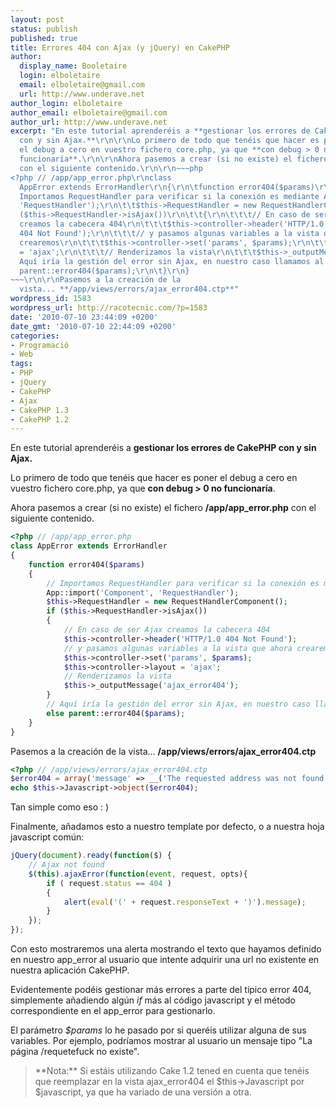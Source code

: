 ```yaml
---
layout: post
status: publish
published: true
title: Errores 404 con Ajax (y jQuery) en CakePHP
author:
  display_name: Booletaire
  login: elboletaire
  email: elboletaire@gmail.com
  url: http://www.underave.net
author_login: elboletaire
author_email: elboletaire@gmail.com
author_url: http://www.underave.net
excerpt: "En este tutorial aprenderéis a **gestionar los errores de CakePHP
  con y sin Ajax.**\r\n\r\nLo primero de todo que tenéis que hacer es poner
  el debug a cero en vuestro fichero core.php, ya que **con debug > 0 no
  funcionaría**.\r\n\r\nAhora pasemos a crear (si no existe) el fichero **/app/app_error.php**
  con el siguiente contenido.\r\n\r\n~~~php
<?php // /app/app_error.php\r\nclass
  AppError extends ErrorHandler\r\n{\r\n\tfunction error404($params)\r\n\t{\r\n\t\t//
  Importamos RequestHandler para verificar si la conexión es mediante Ajax\r\n\t\tApp::import('Component',
  'RequestHandler');\r\n\t\t$this->RequestHandler = new RequestHandlerComponent();\r\n\t\tif
  ($this->RequestHandler->isAjax())\r\n\t\t{\r\n\t\t\t// En caso de ser Ajax
  creamos la cabecera 404\r\n\t\t\t$this->controller->header('HTTP/1.0
  404 Not Found');\r\n\t\t\t// y pasamos algunas variables a la vista que ahora
  crearemos\r\n\t\t\t$this->controller->set('params', $params);\r\n\t\t\t$this->controller->layout
  = 'ajax';\r\n\t\t\t// Renderizamos la vista\r\n\t\t\t$this->_outputMessage('ajax_error404');\r\n\t\t}\r\n\t\t//
  Aquí iría la gestión del error sin Ajax, en nuestro caso llamamos al método padre.\r\n\t\telse
  parent::error404($params);\r\n\t}\r\n}
~~~\r\n\r\nPasemos a la creación de la
  vista... **/app/views/errors/ajax_error404.ctp**"
wordpress_id: 1583
wordpress_url: http://racotecnic.com/?p=1583
date: '2010-07-10 23:44:09 +0200'
date_gmt: '2010-07-10 22:44:09 +0200'
categories:
- Programació
- Web
tags:
- PHP
- jQuery
- CakePHP
- Ajax
- CakePHP 1.3
- CakePHP 1.2
---
```


En este tutorial aprenderéis a **gestionar los errores de CakePHP con y sin Ajax.**

Lo primero de todo que tenéis que hacer es poner el debug a cero en vuestro fichero core.php, ya que **con debug > 0 no funcionaría**.

Ahora pasemos a crear (si no existe) el fichero **/app/app_error.php** con el siguiente contenido.

~~~php
<?php // /app/app_error.php
class AppError extends ErrorHandler
{
	function error404($params)
	{
		// Importamos RequestHandler para verificar si la conexión es mediante Ajax
		App::import('Component', 'RequestHandler');
		$this->RequestHandler = new RequestHandlerComponent();
		if ($this->RequestHandler->isAjax())
		{
			// En caso de ser Ajax creamos la cabecera 404
			$this->controller->header('HTTP/1.0 404 Not Found');
			// y pasamos algunas variables a la vista que ahora crearemos
			$this->controller->set('params', $params);
			$this->controller->layout = 'ajax';
			// Renderizamos la vista
			$this->_outputMessage('ajax_error404');
		}
		// Aquí iría la gestión del error sin Ajax, en nuestro caso llamamos al método padre.
		else parent::error404($params);
	}
}
~~~

Pasemos a la creación de la vista... **/app/views/errors/ajax_error404.ctp**<a id="more"></a><a id="more-1583"></a>

~~~php
<?php // /app/views/errors/ajax_error404.ctp
$error404 = array('message' => __('The requested address was not found on this server.',true), 'params' => $params);
echo $this->Javascript->object($error404);
~~~

Tan simple como eso : )

Finalmente, añadamos esto a nuestro template por defecto, o a nuestra hoja javascript común:

~~~javascript
jQuery(document).ready(function($) {
	// Ajax not found
	$(this).ajaxError(function(event, request, opts){
		if ( request.status == 404 )
		{
			alert(eval('(' + request.responseText + ')').message);
		}
	});
});
~~~

Con esto mostraremos una alerta mostrando el texto que hayamos definido en nuestro app_error al usuario que intente adquirir una url no existente en nuestra aplicación CakePHP.

Evidentemente podéis gestionar más errores a parte del típico error 404, simplemente añadiendo algún <em>if</em> más al código javascript y el método correspondiente en el app_error para gestionarlo.

El parámetro <em>$params</em> lo he pasado por si queréis utilizar alguna de sus variables. Por ejemplo, podríamos mostrar al usuario un mensaje tipo "La página /requetefuck no existe".
<blockquote>
**Nota:** Si estáis utilizando Cake 1.2 tened en cuenta que tenéis que reemplazar en la vista ajax_error404 el $this->Javascript por $javascript, ya que ha variado de una versión a otra.</blockquote>
